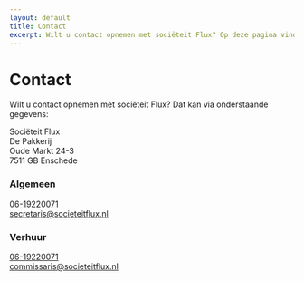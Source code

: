 ```yaml
---
layout: default
title: Contact
excerpt: Wilt u contact opnemen met sociëteit Flux? Op deze pagina vind u onze contactgegevens. 
---
```


# Contact
Wilt u contact opnemen met sociëteit Flux? Dat kan via onderstaande gegevens:

Sociëteit Flux  
De Pakkerij  
Oude Markt 24-3  
7511 GB Enschede

### Algemeen
[06-19220071](tel:+31619220071)  
[secretaris@societeitflux.nl](mailto:secretaris@societeitflux.nl)

### Verhuur
[06-19220071](tel:+31619220071)  
[commissaris@societeitflux.nl](mailto:commissaris@societeitflux.nl)
